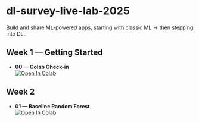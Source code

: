 # dl-survey-live-lab-2025
Build and share ML-powered apps, starting with classic ML → then stepping into DL.


## Week 1 — Getting Started

- **00 — Colab Check-in**  
  [![Open In Colab](https://colab.research.google.com/assets/colab-badge.svg)](
  https://colab.research.google.com/github/SeqHub-Analytics-LLC/dl-survey-live-lab-2025/blob/main/notebooks/00_colab_checkin.ipynb
  )


## Week 2
- **01 — Baseline Random Forest**  
  [![Open In Colab](https://colab.research.google.com/assets/colab-badge.svg)](
  https://colab.research.google.com/github/SeqHub-Analytics-LLC/dl-survey-live-lab-2025/blob/main/notebooks/01_baseline_random_forest.ipynb
  )
